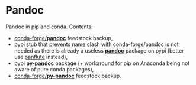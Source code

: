 # Pandoc

Pandoc in pip and conda. Contents:

* [conda-forge/**pandoc**](https://github.com/conda-forge/pandoc-feedstock) feedstock backup,
* pypi stub that prevents name clash with conda-forge/pandoc is not needed as there is already a useless [**pandoc**](https://pypi.org/project/pandoc/) package on pypi (better use [panflute](https://github.com/sergiocorreia/panflute) instead),
* pypi [**py-pandoc**](https://pypi.org/project/py-pandoc/) package (+ workaround for pip on Anaconda being not aware of pure conda packages), 
* [conda-forge/**py-pandoc**](https://github.com/conda-forge/py-pandoc-feedstock) feedstock backup.
